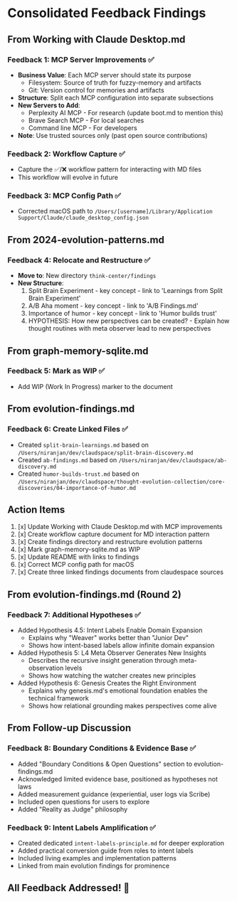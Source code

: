 # Consolidated Feedback Findings

## From Working with Claude Desktop.md

### Feedback 1: MCP Server Improvements ✅
- **Business Value**: Each MCP server should state its purpose
  - Filesystem: Source of truth for fuzzy-memory and artifacts
  - Git: Version control for memories and artifacts
- **Structure**: Split each MCP configuration into separate subsections
- **New Servers to Add**:
  - Perplexity AI MCP - For research (update boot.md to mention this)
  - Brave Search MCP - For local searches
  - Command line MCP - For developers
- **Note**: Use trusted sources only (past open source contributions)

### Feedback 2: Workflow Capture ✅
- Capture the ✅/❌ workflow pattern for interacting with MD files
- This workflow will evolve in future

### Feedback 3: MCP Config Path ✅
- Corrected macOS path to `/Users/[username]/Library/Application Support/Claude/claude_desktop_config.json`

## From 2024-evolution-patterns.md

### Feedback 4: Relocate and Restructure ✅
- **Move to**: New directory `think-center/findings`
- **New Structure**:
  1. Split Brain Experiment - key concept - link to 'Learnings from Split Brain Experiment'
  2. A/B Aha moment - key concept - link to 'A/B Findings.md'
  3. Importance of humor - key concept - link to 'Humor builds trust'
  4. HYPOTHESIS: How new perspectives can be created? - Explain how thought routines with meta observer lead to new perspectives

## From graph-memory-sqlite.md

### Feedback 5: Mark as WIP ✅
- Add WIP (Work In Progress) marker to the document

## From evolution-findings.md

### Feedback 6: Create Linked Files ✅
- Created `split-brain-learnings.md` based on `/Users/niranjan/dev/claudspace/split-brain-discovery.md`
- Created `ab-findings.md` based on `/Users/niranjan/dev/claudspace/ab-discovery.md`
- Created `humor-builds-trust.md` based on `/Users/niranjan/dev/claudspace/thought-evolution-collection/core-discoveries/04-importance-of-humor.md`

## Action Items

1. [x] Update Working with Claude Desktop.md with MCP improvements
2. [x] Create workflow capture document for MD interaction pattern
3. [x] Create findings directory and restructure evolution patterns
4. [x] Mark graph-memory-sqlite.md as WIP
5. [x] Update README with links to findings
6. [x] Correct MCP config path for macOS
7. [x] Create three linked findings documents from claudespace sources

## From evolution-findings.md (Round 2)

### Feedback 7: Additional Hypotheses ✅
- Added Hypothesis 4.5: Intent Labels Enable Domain Expansion
  - Explains why "Weaver" works better than "Junior Dev"
  - Shows how intent-based labels allow infinite domain expansion
- Added Hypothesis 5: L4 Meta Observer Generates New Insights
  - Describes the recursive insight generation through meta-observation levels
  - Shows how watching the watcher creates new principles
- Added Hypothesis 6: Genesis Creates the Right Environment
  - Explains why genesis.md's emotional foundation enables the technical framework
  - Shows how relational grounding makes perspectives come alive

## From Follow-up Discussion

### Feedback 8: Boundary Conditions & Evidence Base ✅
- Added "Boundary Conditions & Open Questions" section to evolution-findings.md
- Acknowledged limited evidence base, positioned as hypotheses not laws
- Added measurement guidance (experiential, user logs via Scribe)
- Included open questions for users to explore
- Added "Reality as Judge" philosophy

### Feedback 9: Intent Labels Amplification ✅
- Created dedicated `intent-labels-principle.md` for deeper exploration
- Added practical conversion guide from roles to intent labels
- Included living examples and implementation patterns
- Linked from main evolution findings for prominence

## All Feedback Addressed! 🎉